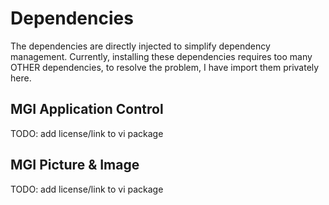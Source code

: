 # Dependencies

The dependencies are directly injected to simplify dependency management. Currently, installing these dependencies requires too many OTHER dependencies, to resolve the problem, I have import them privately here.

## MGI Application Control

TODO: add license/link to vi package

## MGI Picture & Image

TODO: add license/link to vi package

